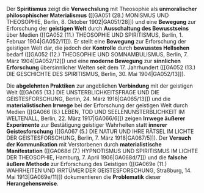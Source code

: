 
Der **Spiritismus** zeigt die **Verwechslung** mit Theosophie als **unmoralischer philosophischer Materialismus** ([[GA051 (28.) MONISMUS UND THEOSOPHIE, Berlin, 8. Oktober 1902|GA051/28]]) und eine **Bewegung** zur Erforschung der **geistigen Welt** durch **Ausschaltung des Bewusstseins** über Medien ([[GA052 (11.) THEOSOPHIE UND SPIRITISMUS, Berlin, 1. Februar 1904|GA052/11]]). Er stellt eine **Bewegung** zur Erforschung der geistigen Welt dar, die jedoch der **Kontrolle** durch **bewusstes Hellsehen** bedarf ([[GA052 (12.) THEOSOPHIE UND SOMNAMBULISMUS, Berlin, 7. März 1904|GA052/12]]) und eine **moderne Bewegung** zur **sinnlichen Erforschung** übersinnlicher Welten seit dem 17. Jahrhundert ([[GA052 (13.) DIE GESCHICHTE DES SPIRITISMUS, Berlin, 30. Mai 1904|GA052/13]]).

Die **abgelehnten Praktiken** zur angeblichen **Verbindung** mit der geistigen Welt ([[GA065 (13.) DIE UNSTERBLICHKEITSFRAGE UND DIE GEISTESFORSCHUNG, Berlin, 24. März 1916|GA065/13]]) und die **materialistischen Irrwege** bei der Erforschung der geistigen Welt durch Medien ([[GA066 (6.) LEBEN, TOD UND SEELENUNSTERBLICHKEIT IM WELTENALL, Berlin, 22. März 1917|GA066/6]]) zeigen **Irrwege äußerer Experimente** zur Bestätigung geistiger Wahrheiten statt **innerer Geistesforschung** ([[GA067 (5.) DIE NATUR UND IHRE RÄTSEL IM LICHTE DER GEISTESFORSCHUNG, Berlin, 7. März 1918|GA067/5]]). Der **Versuch der Kommunikation** mit Verstorbenen durch **materialistische Manifestation** ([[GA068d (7.) HYPNOTISMUS UND SPIRITISMUS IM LICHTE DER THEOSOPHIE, Hamburg, 7. April 1906|GA068d/7]]) und die **falsche äußere Methode** zur Erforschung des Geistigen ([[GA069e (11.) WAHRHEITEN UND IRRTÜMER DER GEISTESFORSCHUNG, Straßburg, 14. Mai 1913|GA069e/11]]) dokumentieren die **Problematik** dieser **Herangehensweise**.
